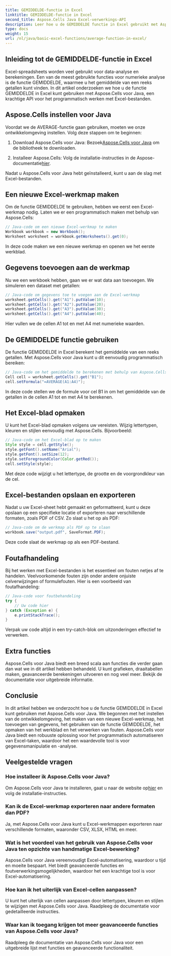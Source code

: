 ```yaml
---
title: GEMIDDELDE-functie in Excel
linktitle: GEMIDDELDE-functie in Excel
second_title: Aspose.Cells Java Excel-verwerkings-API
description: Leer hoe u de GEMIDDELDE functie in Excel gebruikt met Aspose.Cells voor Java. Stapsgewijze handleiding, codevoorbeelden en tips voor efficiënte Excel-automatisering.
type: docs
weight: 15
url: /nl/java/basic-excel-functions/average-function-in-excel/
---
```


## Inleiding tot de GEMIDDELDE-functie in Excel

Excel-spreadsheets worden veel gebruikt voor data-analyse en berekeningen. Een van de meest gebruikte functies voor numerieke analyse is de functie GEMIDDELDE, waarmee u het gemiddelde van een reeks getallen kunt vinden. In dit artikel onderzoeken we hoe u de functie GEMIDDELDE in Excel kunt gebruiken met Aspose.Cells voor Java, een krachtige API voor het programmatisch werken met Excel-bestanden.

## Aspose.Cells instellen voor Java

Voordat we de AVERAGE-functie gaan gebruiken, moeten we onze ontwikkelomgeving instellen. Volg deze stappen om te beginnen:

1.  Download Aspose.Cells voor Java: Bezoek[Aspose.Cells voor Java](https://releases.aspose.com/cells/java/) om de bibliotheek te downloaden.

2.  Installeer Aspose.Cells: Volg de installatie-instructies in de Aspose-documentatie[hier](https://reference.aspose.com/cells/java/).

Nadat u Aspose.Cells voor Java hebt geïnstalleerd, kunt u aan de slag met Excel-bestanden.

## Een nieuwe Excel-werkmap maken

Om de functie GEMIDDELDE te gebruiken, hebben we eerst een Excel-werkmap nodig. Laten we er een programmatisch maken met behulp van Aspose.Cells:

```java
// Java-code om een nieuwe Excel-werkmap te maken
Workbook workbook = new Workbook();
Worksheet worksheet = workbook.getWorksheets().get(0);
```

In deze code maken we een nieuwe werkmap en openen we het eerste werkblad.

## Gegevens toevoegen aan de werkmap

Nu we een werkboek hebben, gaan we er wat data aan toevoegen. We simuleren een dataset met getallen:

```java
// Java-code om gegevens toe te voegen aan de Excel-werkmap
worksheet.getCells().get("A1").putValue(10);
worksheet.getCells().get("A2").putValue(20);
worksheet.getCells().get("A3").putValue(30);
worksheet.getCells().get("A4").putValue(40);
```

Hier vullen we de cellen A1 tot en met A4 met numerieke waarden.

## De GEMIDDELDE functie gebruiken

De functie GEMIDDELDE in Excel berekent het gemiddelde van een reeks getallen. Met Aspose.Cells voor Java kunt u dit eenvoudig programmatisch bereiken:

```java
// Java-code om het gemiddelde te berekenen met behulp van Aspose.Cells
Cell cell = worksheet.getCells().get("B1");
cell.setFormula("=AVERAGE(A1:A4)");
```

In deze code stellen we de formule voor cel B1 in om het gemiddelde van de getallen in de cellen A1 tot en met A4 te berekenen.

## Het Excel-blad opmaken

U kunt het Excel-blad opmaken volgens uw vereisten. Wijzig lettertypen, kleuren en stijlen eenvoudig met Aspose.Cells. Bijvoorbeeld:

```java
// Java-code om het Excel-blad op te maken
Style style = cell.getStyle();
style.getFont().setName("Arial");
style.getFont().setSize(12);
style.setForegroundColor(Color.getRed());
cell.setStyle(style);
```

Met deze code wijzigt u het lettertype, de grootte en de voorgrondkleur van de cel.

## Excel-bestanden opslaan en exporteren

Nadat u uw Excel-sheet hebt gemaakt en geformatteerd, kunt u deze opslaan op een specifieke locatie of exporteren naar verschillende formaten, zoals PDF of CSV. Zo slaat u het op als PDF:

```java
// Java-code om de werkmap als PDF op te slaan
workbook.save("output.pdf", SaveFormat.PDF);
```

Deze code slaat de werkmap op als een PDF-bestand.

## Foutafhandeling

Bij het werken met Excel-bestanden is het essentieel om fouten netjes af te handelen. Veelvoorkomende fouten zijn onder andere onjuiste celverwijzingen of formulefouten. Hier is een voorbeeld van foutafhandeling:

```java
// Java-code voor foutbehandeling
try {
    // Uw code hier
} catch (Exception e) {
    e.printStackTrace();
}
```

Verpak uw code altijd in een try-catch-blok om uitzonderingen effectief te verwerken.

## Extra functies

Aspose.Cells voor Java biedt een breed scala aan functies die verder gaan dan wat we in dit artikel hebben behandeld. U kunt grafieken, draaitabellen maken, geavanceerde berekeningen uitvoeren en nog veel meer. Bekijk de documentatie voor uitgebreide informatie.

## Conclusie

In dit artikel hebben we onderzocht hoe u de functie GEMIDDELDE in Excel kunt gebruiken met Aspose.Cells voor Java. We begonnen met het instellen van de ontwikkelomgeving, het maken van een nieuwe Excel-werkmap, het toevoegen van gegevens, het gebruiken van de functie GEMIDDELDE, het opmaken van het werkblad en het verwerken van fouten. Aspose.Cells voor Java biedt een robuuste oplossing voor het programmatisch automatiseren van Excel-taken, waardoor het een waardevolle tool is voor gegevensmanipulatie en -analyse.

## Veelgestelde vragen

### Hoe installeer ik Aspose.Cells voor Java?

 Om Aspose.Cells voor Java te installeren, gaat u naar de website op[hier](https://reference.aspose.com/cells/java/) en volg de installatie-instructies.

### Kan ik de Excel-werkmap exporteren naar andere formaten dan PDF?

Ja, met Aspose.Cells voor Java kunt u Excel-werkmappen exporteren naar verschillende formaten, waaronder CSV, XLSX, HTML en meer.

### Wat is het voordeel van het gebruik van Aspose.Cells voor Java ten opzichte van handmatige Excel-bewerking?

Aspose.Cells voor Java vereenvoudigt Excel-automatisering, waardoor u tijd en moeite bespaart. Het biedt geavanceerde functies en foutverwerkingsmogelijkheden, waardoor het een krachtige tool is voor Excel-automatisering.

### Hoe kan ik het uiterlijk van Excel-cellen aanpassen?

U kunt het uiterlijk van cellen aanpassen door lettertypen, kleuren en stijlen te wijzigen met Aspose.Cells voor Java. Raadpleeg de documentatie voor gedetailleerde instructies.

### Waar kan ik toegang krijgen tot meer geavanceerde functies van Aspose.Cells voor Java?

Raadpleeg de documentatie van Aspose.Cells voor Java voor een uitgebreide lijst met functies en geavanceerde functionaliteit.